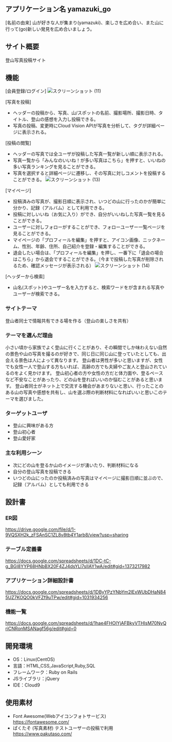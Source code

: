 ## アプリケーション名 yamazuki_go

[名前の由来]
山が好きな人が集まり(yamazuki)、楽しさを広め合い、また山に行って(go)新しい発見を広め合いましょう。

## サイト概要
登山写真投稿サイト  

## 機能
[会員登録/ログイン]
![スクリーンショット (11)](https://user-images.githubusercontent.com/88083265/139241544-8d0e63a3-cf62-455a-8941-028bfa9f2b49.png)

[写真を投稿]
- ヘッダーの投稿から、写真、山/スポットの名前、撮影場所、撮影日時、タイトル、登山の感想を入力し投稿できる。
- 写真の投稿、変更時にCloud Vision APIが写真を分析して、タグが詳細ページに表示される。   

[投稿の閲覧]
- ヘッダーの写真では全ユーザが投稿した写真一覧が新しい順に表示される。
- 写真一覧から「みんなのいいね！が多い写真はこちら」を押すと、いいねの多い写真ランキングを見ることができる。
- 写真を選択すると詳細ページに遷移し、その写真に対しコメントを投稿することができる。
![スクリーンショット (13)](https://user-images.githubusercontent.com/88083265/139241730-b465d7f4-af3f-471a-b8a1-4af7310b18ac.png)

[マイページ]
- 投稿済みの写真が、撮影日順に表示され、いつどの山に行ったのかが簡単に分かり、記録（アルバム）として利用できる。
- 投稿に対しいいね（お気に入り）ができ、自分がいいねした写真一覧を見ることができる。
- ユーザーに対しフォローがすることができ、フォローユーザー一覧ページを見ることができる。
- マイページの「プロフィールを編集」を押すと、アイコン画像、ニックネーム、性別、年齢、住所、自己紹介を登録・編集することができる。
- 退会したい場合は、「プロフィールを編集」を押し、一番下に「退会の場合はこちら」から退会ですることができる。（今まで投稿した写真が削除されるため、確認メッセージが表示される）
![スクリーンショット (14)](https://user-images.githubusercontent.com/88083265/139241796-56df21aa-9e55-48da-916d-09f4a68b49e3.png) 

[ヘッダーから検索]
- 山名(スポット)やユーザー名を入力すると、検索ワードをが含まれる写真やユーザーが検索できる。

### サイトテーマ
登山者同士で情報共有できる場を作る（登山の楽しさを共有）

### テーマを選んだ理由
小さい頃から家族でよく登山に行くことがあり、その瞬間でしか味わえない自然の景色や山の写真を撮るのが好きで、同じ日に同じ山に登っていたとしても、出会える景色は人によって異なります。
登山者は男性が多いと思いますが、女性でも女性一人で登山する方もいれば、高齢の方でも夫婦やご友人と登山されているのをよく見かけます。
登山初心者の方や女性の方だと体力面や、登るペースなど不安なことがあったり、どの山を登ればいいのか悩むことがあると思います。
登山者同士がネット上で交流する機会があまりないと思い、行ったことのある山の写真や感想を共有し、山を選ぶ際の判断材料になればいいと思いこのテーマを選びました。

### ターゲットユーザ
- 登山に興味がある方  
- 登山初心者
- 登山愛好家
 
### 主な利用シーン
- 次にどの山を登るか山のイメージが湧いたり、判断材料になる
- 自分の登山写真を投稿できる
- いつどの山にったのか投稿済みの写真はマイページに撮影日順に並ぶので、記録（アルバム）としても利用できる

## 設計書
### ER図
https://drive.google.com/file/d/1-9VQSXH2k_zFSAnSC1ZL8v8tb4Y1arb8/view?usp=sharing
### テーブル定義書
https://docs.google.com/spreadsheets/d/1DC-tC-g_BGI8YYP68HNbBX20F4ZJ4dsYLl7sIIAY1wA/edit#gid=1373217982
### アプリケーション詳細設計書
https://docs.google.com/spreadsheets/d/1DByYPzYNbYm2lExWUbDHaN845UZ7KOQO0kVFZf9uTPw/edit#gid=1031934256
### 機能一覧
https://docs.google.com/spreadsheets/d/1hae4FHOlYjAFBkyVTHIsM70NyQriCNRonMSANagf56g/edit#gid=0

## 開発環境
- OS：Linux(CentOS)
- 言語：HTML,CSS,JavaScript,Ruby,SQL
- フレームワーク：Ruby on Rails
- JSライブラリ：jQuery
- IDE：Cloud9

## 使用素材
- Font Awesome(Webアイコンフォトサービス)  
https://fontawesome.com/
- ぱくたそ (写真素材) テストユーザーの投稿で利用   
https://www.pakutaso.com/    
